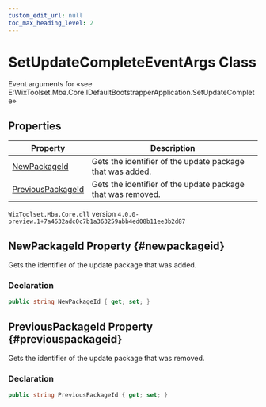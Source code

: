 ```yaml
---
custom_edit_url: null
toc_max_heading_level: 2
---
```

# SetUpdateCompleteEventArgs Class
Event arguments for «see E:WixToolset.Mba.Core.IDefaultBootstrapperApplication.SetUpdateComplete» 
## Properties
| Property | Description |
| ------ | ----------- |
| [NewPackageId](#newpackageid) | Gets the identifier of the update package that was added. |
| [PreviousPackageId](#previouspackageid) | Gets the identifier of the update package that was removed. |
`WixToolset.Mba.Core.dll` version `4.0.0-preview.1+7a4632adc0c7b1a363259abb4ed08b11ee3b2d87`
## NewPackageId Property {#newpackageid}
Gets the identifier of the update package that was added.
### Declaration
```cs
public string NewPackageId { get; set; } 
```
## PreviousPackageId Property {#previouspackageid}
Gets the identifier of the update package that was removed.
### Declaration
```cs
public string PreviousPackageId { get; set; } 
```
